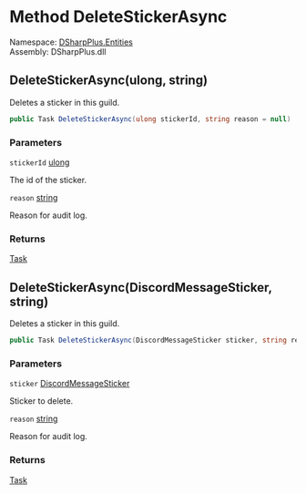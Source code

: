# Method DeleteStickerAsync

Namespace: [DSharpPlus.Entities](DSharpPlus.Entities.md)  
Assembly: DSharpPlus.dll

## <a id="DSharpPlus_Entities_DiscordGuild_DeleteStickerAsync_System_UInt64_System_String_"></a>DeleteStickerAsync\(ulong, string\)

Deletes a sticker in this guild.

```csharp
public Task DeleteStickerAsync(ulong stickerId, string reason = null)
```

### Parameters

`stickerId` [ulong](https://learn.microsoft.com/dotnet/api/system.uint64)

The id of the sticker.

`reason` [string](https://learn.microsoft.com/dotnet/api/system.string)

Reason for audit log.

### Returns

[Task](https://learn.microsoft.com/dotnet/api/system.threading.tasks.task)

## <a id="DSharpPlus_Entities_DiscordGuild_DeleteStickerAsync_DSharpPlus_Entities_DiscordMessageSticker_System_String_"></a>DeleteStickerAsync\(DiscordMessageSticker, string\)

Deletes a sticker in this guild.

```csharp
public Task DeleteStickerAsync(DiscordMessageSticker sticker, string reason = null)
```

### Parameters

`sticker` [DiscordMessageSticker](DSharpPlus.Entities.DiscordMessageSticker.md)

Sticker to delete.

`reason` [string](https://learn.microsoft.com/dotnet/api/system.string)

Reason for audit log.

### Returns

[Task](https://learn.microsoft.com/dotnet/api/system.threading.tasks.task)

